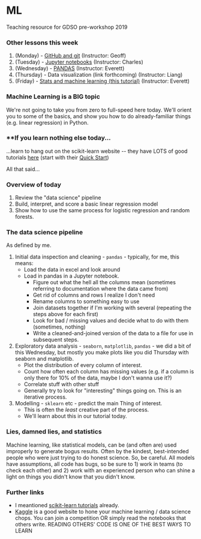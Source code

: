 # ML
Teaching resource for GDSO pre-workshop 2019

### Other lessons this week
1. (Monday) - [GitHub and git](https://github.com/geoffbacon/collaboration) (Instructor: Geoff)
1. (Tuesday) - [Jupyter notebooks](https://github.com/charlesfrye/DSW2018-tutorials/tree/master/JupyterNotebookForGreatGood) (Instructor: Charles)
1. (Wednesday) - [PANDAS](https://github.com/wetchler/pandas) (Instructor: Everett)
1. (Thursday) - Data visualization (link forthcoming) (Instructor: Liang)
1. (Friday) - [Stats and machine learning (this tutorial)](https://github.com/wetchler/ML) (Instructor: Everett)

### Machine Learning is a BIG topic

We're not going to take you from zero to full-speed here today. We'll orient you to some of the basics, and show you how to do already-familiar things (e.g. linear regression) in Python.

### **If you learn nothing else today...

...learn to hang out on the scikit-learn website -- they have LOTS of good tutorials [here](https://scikit-learn.org/stable/documentation.html) (start with their [Quick Start](https://scikit-learn.org/stable/tutorial/basic/tutorial.html))

All that said...

### Overview of today

1. Review the "data science" pipeline
1. Build, interpret, and score a basic linear regression model
1. Show how to use the same process for logistic regression and random forests.

### The data science pipeline

As defined by me.

1. Initial data inspection and cleaning - `pandas` - typically, for me, this means:
   - Load the data in excel and look around
   - Load in pandas in a Jupyter notebook.
     - Figure out what the hell all the columns mean (sometimes referring to documentation where the data came from)
     - Get rid of columns and rows I realize I don't need
     - Rename columns to something easy to use
     - Join datasets together if I'm working with several (repeating the steps above for each first)
     - Look for bad / missing values and decide what to do with them (sometimes, nothing)
     - Write a cleaned-and-joined version of the data to a file for use in subsequent steps.
1. Exploratory data analysis - `seaborn`, `matplotlib`, `pandas` - we did a bit of this Wednesday, but mostly you make plots like you did Thursday with seaborn and matplotlib.
    - Plot the distribution of every column of interest.
    - Count how often each column has missing values (e.g. if a column is only there for 10% of the data, maybe I don't wanna use it?)
    - Correlate stuff with other stuff
    - Generally try to look for "interesting" things going on. This is an iterative process.
1. Modelling - `sklearn` etc - predict the main Thing of interest.
   - This is often the _least_ creative part of the process.
   - We'll learn about this in our tutorial today.

### Lies, damned lies, and statistics

Machine learning, like statistical models, can be (and often are) used improperly to generate bogus results. Often by the kindest, best-intended people who were just trying to do honest science. So, be careful. All models have assumptions, all code has bugs, so be sure to 1) work in teams (to check each other) and 2) work with an experienced person who can shine a light on things you didn't know that you didn't know.

### Further links
* I meantioned [scikit-learn tutorials](https://scikit-learn.org/stable/documentation.html) already.
* [Kaggle](www.kaggle.com) is a good website to hone your machine learning / data science chops. You can join a competition OR simply read the notebooks that others write. READING OTHERS' CODE IS ONE OF THE BEST WAYS TO LEARN
